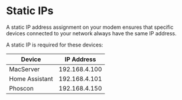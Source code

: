# Static IPs

A static IP address assignment on your modem ensures that specific devices connected to your network always have the same IP address.

A static IP is required for these devices:

| Device | IP Address |
| --- | --- |
| MacServer | 192.168.4.100 |
| Home Assistant | 192.168.4.101  |
| Phoscon | 192.168.4.150 |